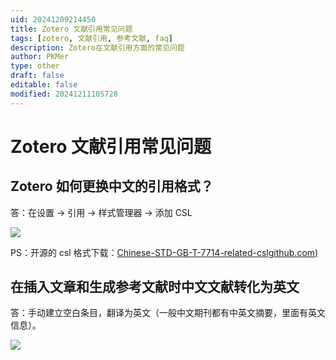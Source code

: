 ```yaml
---
uid: 20241209214450
title: Zotero 文献引用常见问题
tags: [zotero, 文献引用, 参考文献, faq]
description: Zotero在文献引用方面的常见问题
author: PKMer
type: other
draft: false
editable: false
modified: 20241211105728
---
```


# Zotero 文献引用常见问题

## Zotero 如何更换中文的引用格式？

答：在设置 → 引用 → 样式管理器 → 添加 CSL

![](https://cdn.pkmer.cn/images/20241209214601895.png!pkmer)

PS：开源的 csl 格式下载：[Chinese-STD-GB-T-7714-related-csl](https://github.com/redleafnew/Chinese-STD-GB-T-7714-related-csl)[github.com](http://github.com/)[)](https://github.com/redleafnew/Chinese-STD-GB-T-7714-related-csl)

## 在插入文章和生成参考文献时中文文献转化为英文

答：手动建立空白条目，翻译为英文（一般中文期刊都有中英文摘要，里面有英文信息）。

![](https://cdn.pkmer.cn/images/20241209214704693.png!pkmer)
